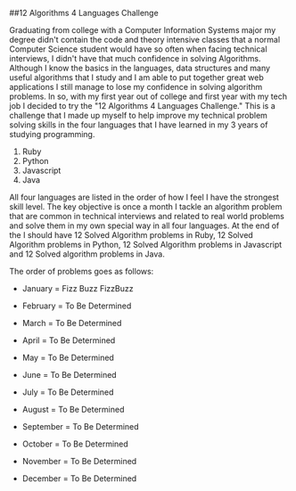 ##12 Algorithms 4 Languages Challenge

Graduating from college with a Computer Information Systems major my degree didn't contain the code and theory intensive classes that a normal
Computer Science student would have so often when facing technical interviews, I didn't have that much confidence in solving Algorithms.  Although
I know the basics in the languages, data structures and many useful algorithms that I study and I am able to put together great web applications I
still manage to lose my confidence in solving algorithm problems.  In so, with my first year out of college and first year with my tech job I
decided to try the "12 Algorithms 4 Languages Challenge." This is a challenge that I made up myself to help improve my technical problem solving skills
in the four languages that I have learned in my 3 years of studying programming.

1. Ruby
2. Python
3. Javascript
4. Java

All four languages are listed in the order of how I feel I have the strongest skill level.  The key objective is once a month I tackle an algorithm problem
that are common in technical interviews and related to real world problems and solve them in my own special way in all four languages.  At the end of the
I should have 12 Solved Algorithm problems in Ruby, 12 Solved Algorithm problems in Python, 12 Solved Algorithm problems in Javascript and 12 Solved
algorithm problems in Java.  

The order of problems goes as follows:

* January = Fizz Buzz FizzBuzz

* February = To Be Determined

* March = To Be Determined

* April = To Be Determined

* May = To Be Determined

* June = To Be Determined

* July = To Be Determined

* August = To Be Determined

* September = To Be Determined

* October = To Be Determined

* November = To Be Determined

* December = To Be Determined 
